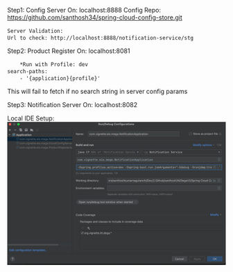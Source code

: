 
Step1: 
    Config Server On:               localhost:8888
    Config Repo:            https://github.com/santhosh34/spring-cloud-config-store.git

    Server Validation: 
    Url to check: http://localhost:8888/notification-service/stg

Step2: 
Product Register On:            localhost:8081
        
        *Run with Profile: dev
    search-paths:
        - '{application}{profile}'

This will fail to fetch if no search string in server config params


Step3: 
Notification Server On:         localhost:8082



Local IDE Setup:
![IDE Config](./README_DOCs/ide_settings.png)